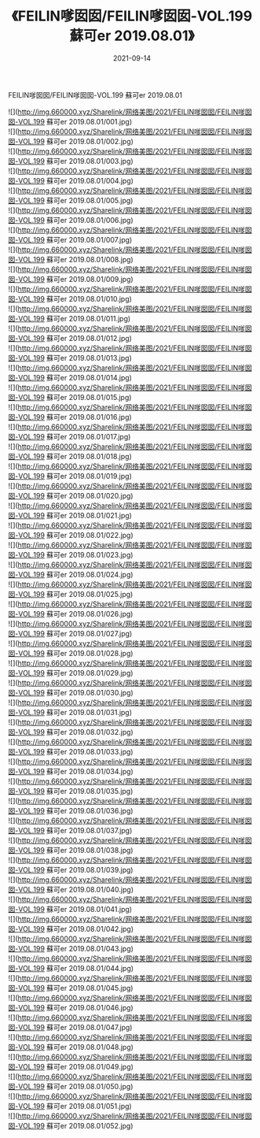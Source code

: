 ﻿---
layout: post
title:  《FEILIN嗲囡囡/FEILIN嗲囡囡-VOL.199 蘇可er 2019.08.01》
date:   2021-09-14
img: http://img.660000.xyz/Sharelink/网络美图/2021/FEILIN嗲囡囡/FEILIN嗲囡囡-VOL.199 蘇可er 2019.08.01/000.jpg
categories: [美女, 清纯, 唯美]
---

FEILIN嗲囡囡/FEILIN嗲囡囡-VOL.199 蘇可er 2019.08.01

 ![](http://img.660000.xyz/Sharelink/网络美图/2021/FEILIN嗲囡囡/FEILIN嗲囡囡-VOL.199 蘇可er 2019.08.01/001.jpg) <br>![](http://img.660000.xyz/Sharelink/网络美图/2021/FEILIN嗲囡囡/FEILIN嗲囡囡-VOL.199 蘇可er 2019.08.01/002.jpg) <br>![](http://img.660000.xyz/Sharelink/网络美图/2021/FEILIN嗲囡囡/FEILIN嗲囡囡-VOL.199 蘇可er 2019.08.01/003.jpg) <br>![](http://img.660000.xyz/Sharelink/网络美图/2021/FEILIN嗲囡囡/FEILIN嗲囡囡-VOL.199 蘇可er 2019.08.01/004.jpg) <br>![](http://img.660000.xyz/Sharelink/网络美图/2021/FEILIN嗲囡囡/FEILIN嗲囡囡-VOL.199 蘇可er 2019.08.01/005.jpg) <br>![](http://img.660000.xyz/Sharelink/网络美图/2021/FEILIN嗲囡囡/FEILIN嗲囡囡-VOL.199 蘇可er 2019.08.01/006.jpg) <br>![](http://img.660000.xyz/Sharelink/网络美图/2021/FEILIN嗲囡囡/FEILIN嗲囡囡-VOL.199 蘇可er 2019.08.01/007.jpg) <br>![](http://img.660000.xyz/Sharelink/网络美图/2021/FEILIN嗲囡囡/FEILIN嗲囡囡-VOL.199 蘇可er 2019.08.01/008.jpg) <br>![](http://img.660000.xyz/Sharelink/网络美图/2021/FEILIN嗲囡囡/FEILIN嗲囡囡-VOL.199 蘇可er 2019.08.01/009.jpg) <br>![](http://img.660000.xyz/Sharelink/网络美图/2021/FEILIN嗲囡囡/FEILIN嗲囡囡-VOL.199 蘇可er 2019.08.01/010.jpg) <br>![](http://img.660000.xyz/Sharelink/网络美图/2021/FEILIN嗲囡囡/FEILIN嗲囡囡-VOL.199 蘇可er 2019.08.01/011.jpg) <br>![](http://img.660000.xyz/Sharelink/网络美图/2021/FEILIN嗲囡囡/FEILIN嗲囡囡-VOL.199 蘇可er 2019.08.01/012.jpg) <br>![](http://img.660000.xyz/Sharelink/网络美图/2021/FEILIN嗲囡囡/FEILIN嗲囡囡-VOL.199 蘇可er 2019.08.01/013.jpg) <br>![](http://img.660000.xyz/Sharelink/网络美图/2021/FEILIN嗲囡囡/FEILIN嗲囡囡-VOL.199 蘇可er 2019.08.01/014.jpg) <br>![](http://img.660000.xyz/Sharelink/网络美图/2021/FEILIN嗲囡囡/FEILIN嗲囡囡-VOL.199 蘇可er 2019.08.01/015.jpg) <br>![](http://img.660000.xyz/Sharelink/网络美图/2021/FEILIN嗲囡囡/FEILIN嗲囡囡-VOL.199 蘇可er 2019.08.01/016.jpg) <br>![](http://img.660000.xyz/Sharelink/网络美图/2021/FEILIN嗲囡囡/FEILIN嗲囡囡-VOL.199 蘇可er 2019.08.01/017.jpg) <br>![](http://img.660000.xyz/Sharelink/网络美图/2021/FEILIN嗲囡囡/FEILIN嗲囡囡-VOL.199 蘇可er 2019.08.01/018.jpg) <br>![](http://img.660000.xyz/Sharelink/网络美图/2021/FEILIN嗲囡囡/FEILIN嗲囡囡-VOL.199 蘇可er 2019.08.01/019.jpg) <br>![](http://img.660000.xyz/Sharelink/网络美图/2021/FEILIN嗲囡囡/FEILIN嗲囡囡-VOL.199 蘇可er 2019.08.01/020.jpg) <br>![](http://img.660000.xyz/Sharelink/网络美图/2021/FEILIN嗲囡囡/FEILIN嗲囡囡-VOL.199 蘇可er 2019.08.01/021.jpg) <br>![](http://img.660000.xyz/Sharelink/网络美图/2021/FEILIN嗲囡囡/FEILIN嗲囡囡-VOL.199 蘇可er 2019.08.01/022.jpg) <br>![](http://img.660000.xyz/Sharelink/网络美图/2021/FEILIN嗲囡囡/FEILIN嗲囡囡-VOL.199 蘇可er 2019.08.01/023.jpg) <br>![](http://img.660000.xyz/Sharelink/网络美图/2021/FEILIN嗲囡囡/FEILIN嗲囡囡-VOL.199 蘇可er 2019.08.01/024.jpg) <br>![](http://img.660000.xyz/Sharelink/网络美图/2021/FEILIN嗲囡囡/FEILIN嗲囡囡-VOL.199 蘇可er 2019.08.01/025.jpg) <br>![](http://img.660000.xyz/Sharelink/网络美图/2021/FEILIN嗲囡囡/FEILIN嗲囡囡-VOL.199 蘇可er 2019.08.01/026.jpg) <br>![](http://img.660000.xyz/Sharelink/网络美图/2021/FEILIN嗲囡囡/FEILIN嗲囡囡-VOL.199 蘇可er 2019.08.01/027.jpg) <br>![](http://img.660000.xyz/Sharelink/网络美图/2021/FEILIN嗲囡囡/FEILIN嗲囡囡-VOL.199 蘇可er 2019.08.01/028.jpg) <br>![](http://img.660000.xyz/Sharelink/网络美图/2021/FEILIN嗲囡囡/FEILIN嗲囡囡-VOL.199 蘇可er 2019.08.01/029.jpg) <br>![](http://img.660000.xyz/Sharelink/网络美图/2021/FEILIN嗲囡囡/FEILIN嗲囡囡-VOL.199 蘇可er 2019.08.01/030.jpg) <br>![](http://img.660000.xyz/Sharelink/网络美图/2021/FEILIN嗲囡囡/FEILIN嗲囡囡-VOL.199 蘇可er 2019.08.01/031.jpg) <br>![](http://img.660000.xyz/Sharelink/网络美图/2021/FEILIN嗲囡囡/FEILIN嗲囡囡-VOL.199 蘇可er 2019.08.01/032.jpg) <br>![](http://img.660000.xyz/Sharelink/网络美图/2021/FEILIN嗲囡囡/FEILIN嗲囡囡-VOL.199 蘇可er 2019.08.01/033.jpg) <br>![](http://img.660000.xyz/Sharelink/网络美图/2021/FEILIN嗲囡囡/FEILIN嗲囡囡-VOL.199 蘇可er 2019.08.01/034.jpg) <br>![](http://img.660000.xyz/Sharelink/网络美图/2021/FEILIN嗲囡囡/FEILIN嗲囡囡-VOL.199 蘇可er 2019.08.01/035.jpg) <br>![](http://img.660000.xyz/Sharelink/网络美图/2021/FEILIN嗲囡囡/FEILIN嗲囡囡-VOL.199 蘇可er 2019.08.01/036.jpg) <br>![](http://img.660000.xyz/Sharelink/网络美图/2021/FEILIN嗲囡囡/FEILIN嗲囡囡-VOL.199 蘇可er 2019.08.01/037.jpg) <br>![](http://img.660000.xyz/Sharelink/网络美图/2021/FEILIN嗲囡囡/FEILIN嗲囡囡-VOL.199 蘇可er 2019.08.01/038.jpg) <br>![](http://img.660000.xyz/Sharelink/网络美图/2021/FEILIN嗲囡囡/FEILIN嗲囡囡-VOL.199 蘇可er 2019.08.01/039.jpg) <br>![](http://img.660000.xyz/Sharelink/网络美图/2021/FEILIN嗲囡囡/FEILIN嗲囡囡-VOL.199 蘇可er 2019.08.01/040.jpg) <br>![](http://img.660000.xyz/Sharelink/网络美图/2021/FEILIN嗲囡囡/FEILIN嗲囡囡-VOL.199 蘇可er 2019.08.01/041.jpg) <br>![](http://img.660000.xyz/Sharelink/网络美图/2021/FEILIN嗲囡囡/FEILIN嗲囡囡-VOL.199 蘇可er 2019.08.01/042.jpg) <br>![](http://img.660000.xyz/Sharelink/网络美图/2021/FEILIN嗲囡囡/FEILIN嗲囡囡-VOL.199 蘇可er 2019.08.01/043.jpg) <br>![](http://img.660000.xyz/Sharelink/网络美图/2021/FEILIN嗲囡囡/FEILIN嗲囡囡-VOL.199 蘇可er 2019.08.01/044.jpg) <br>![](http://img.660000.xyz/Sharelink/网络美图/2021/FEILIN嗲囡囡/FEILIN嗲囡囡-VOL.199 蘇可er 2019.08.01/045.jpg) <br>![](http://img.660000.xyz/Sharelink/网络美图/2021/FEILIN嗲囡囡/FEILIN嗲囡囡-VOL.199 蘇可er 2019.08.01/046.jpg) <br>![](http://img.660000.xyz/Sharelink/网络美图/2021/FEILIN嗲囡囡/FEILIN嗲囡囡-VOL.199 蘇可er 2019.08.01/047.jpg) <br>![](http://img.660000.xyz/Sharelink/网络美图/2021/FEILIN嗲囡囡/FEILIN嗲囡囡-VOL.199 蘇可er 2019.08.01/048.jpg) <br>![](http://img.660000.xyz/Sharelink/网络美图/2021/FEILIN嗲囡囡/FEILIN嗲囡囡-VOL.199 蘇可er 2019.08.01/049.jpg) <br>![](http://img.660000.xyz/Sharelink/网络美图/2021/FEILIN嗲囡囡/FEILIN嗲囡囡-VOL.199 蘇可er 2019.08.01/050.jpg) <br>![](http://img.660000.xyz/Sharelink/网络美图/2021/FEILIN嗲囡囡/FEILIN嗲囡囡-VOL.199 蘇可er 2019.08.01/051.jpg) <br>![](http://img.660000.xyz/Sharelink/网络美图/2021/FEILIN嗲囡囡/FEILIN嗲囡囡-VOL.199 蘇可er 2019.08.01/052.jpg) <br>